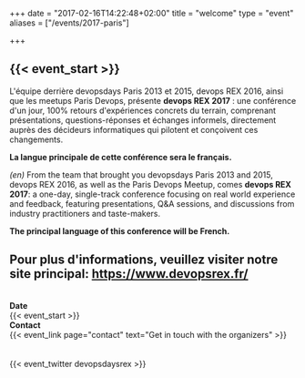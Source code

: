 +++
date = "2017-02-16T14:22:48+02:00"
title = "welcome"
type = "event"
aliases = ["/events/2017-paris"]

+++

<h2>{{< event_start >}}</h2>

L'équipe derrière devopsdays Paris 2013 et 2015, devops REX 2016, ainsi
que les meetups Paris Devops, présente **devops REX 2017** : une
conférence d'un jour, 100% retours d'expériences concrets du terrain,
comprenant présentations, questions-réponses et échanges informels,
directement auprès des décideurs informatiques qui pilotent et conçoivent
ces changements.

**La langue principale de cette conférence sera le français.**

*(en)* From the team that brought you devopsdays Paris 2013 and 2015,
devops REX 2016, as well as the Paris Devops Meetup, comes **devops
REX 2017**: a one-day, single-track conference focusing on real world
experience and feedback, featuring presentations, Q&A sessions, and
discussions from industry practitioners and taste-makers.

**The principal language of this conference will be French.**

## Pour plus d'informations, veuillez visiter notre site principal: **https://www.devopsrex.fr/**

<br />

<!-- <div style="text-align:center;">
  {{< event_logo >}}
</div> -->

<div class = "row">
  <div class = "col-md-2">
    <strong>Date</strong>
  </div>
  <div class = "col-md-8">
    {{< event_start >}}
  </div>
</div>

<!-- <div class = "row">
  <div class = "col-md-2">
    <strong>Location</strong>
  </div>
  <div class = "col-md-8">
    {{< event_location >}}
  </div>
</div> -->

<!-- <div class = "row">
  <div class = "col-md-2">
    <strong>Register</strong>
  </div>
  <div class = "col-md-8">
    {{< event_link page="registration" text="Register to attend the conference!" >}}
  </div>
</div> -->

<!-- <div class = "row">
  <div class = "col-md-2">
    <strong>Propose</strong>
  </div>
  <div class = "col-md-8">
    {{< event_link page="propose" text="Propose a talk!" >}}
  </div>
</div> -->

<!-- <div class = "row">
  <div class = "col-md-2">
    <strong>Program</strong>
  </div>
  <div class = "col-md-8">
    View the {{< event_link page="program" text="program." >}}
  </div>
</div> -->

<!-- <div class = "row">
  <div class = "col-md-2">
    <strong>Speakers</strong>
  </div>
  <div class = "col-md-8">
    Check out the {{< event_link page="speakers" text="speakers!" >}}
  </div>
</div> -->

<!--
<div class = "row">
  <div class = "col-md-2">
    <strong>Sponsors</strong>
  </div>
  <div class = "col-md-8">
    {{< event_link page="sponsor" text="Sponsor the conference!" >}}
  </div>
</div>
-->

<div class = "row">
  <div class = "col-md-2">
    <strong>Contact</strong>
  </div>
  <div class = "col-md-8">
    {{< event_link page="contact" text="Get in touch with the organizers" >}}
  </div>
</div>

<br />
<br />
<!-- add your city twitter name here without the @ sign -->
{{< event_twitter devopsdaysrex >}}
